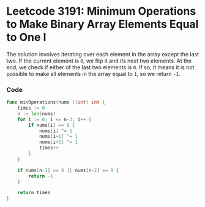 # Leetcode 3191: Minimum Operations to Make Binary Array Elements Equal to One I

The solution involves iterating over each element in the array except the last two. If the current element is `0`, we flip it and its next two elements. At the end, we check if either of the last two elements is `0`. If so, it means it is not possible to make all elements in the array equal to `1`, so we return `-1`.

### Code
```go
func minOperations(nums []int) int {
	times := 0
	n := len(nums)
	for i := 0; i <= n-3; i++ {
		if nums[i] == 0 {
			nums[i] ^= 1
			nums[i+1] ^= 1
			nums[i+2] ^= 1
			times++
		}
	}

	if nums[n-1] == 0 || nums[n-2] == 0 {
		return -1
	}

	return times
}
```

